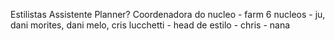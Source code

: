 Estilistas
Assistente
Planner?
Coordenadora do nucleo - farm 6 nucleos - ju, dani morites, dani melo, cris lucchetti - head de estilo - chris - nana
